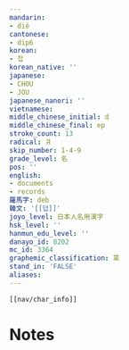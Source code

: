 ```yaml
---
mandarin:
- dié
cantonese:
- dip6
korean:
- 첩
korean_native: ''
japanese:
- CHOU
- JOU
japanese_nanori: ''
vietnamese:
middle_chinese_initial: d
middle_chinese_final: ep
stroke_count: 13
radical: 爿
skip_number: 1-4-9
grade_level: 名
pos: ''
english:
- documents
- records
羅馬字: deb
韓文: '[[덥]]'
joyo_level: 日本人名用漢字
hsk_level: ''
hanmun_edu_level: ''
danayo_id: 8202
mc_id: 3364
graphemic_classification: 枼
stand_in: 'FALSE'
aliases:
---
```

```meta-bind-embed
[[nav/char_info]]
```

# Notes
